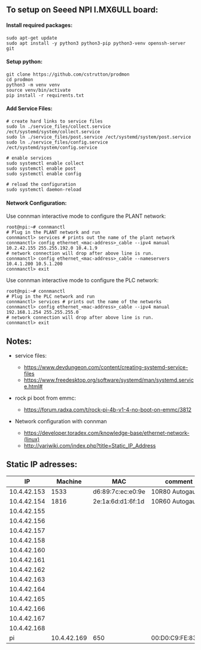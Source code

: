 ## To setup on Seeed NPI I.MX6ULL board:

#### Install required packages:
```
sudo apt-get update
sudo apt install -y python3 python3-pip python3-venv openssh-server git
```
#### Setup python:

```
git clone https://github.com/cstrutton/prodmon
cd prodmon
python3 -m venv venv
source venv/bin/activate
pip install -r requirents.txt
```

#### Add Service Files:

```
# create hard links to service files
sudo ln ./service_files/collect.service /ect/systemd/system/collect.service
sudo ln ./service_files/post.service /ect/systemd/system/post.service
sudo ln ./service_files/config.service /ect/systemd/system/config.service

# enable services
sudo systemctl enable collect
sudo systemctl enable post
sudo systemctl enable config

# reload the configuration
sudo systemctl daemon-reload
```
#### Network Configuration:

Use connman interactive mode to configure the PLANT network:
```
root@npi:~# connmanctl
# Plug in the PLANT network and run 
connmanctl> services # prints out the name of the plant network
connmanctl> config ethernet_<mac-address>_cable --ipv4 manual 10.2.42.155 255.255.192.0 10.4.1.9
# network connection will drop after above line is run.
connmanctl> config ethernet_<mac-address>_cable --nameservers 10.4.1.200 10.5.1.200
connmanctl> exit
```
Use connman interactive mode to configure the PLC network:
```
root@npi:~# connmanctl
# Plug in the PLC network and run 
connmanctl> services # prints out the name of the networks
connmanctl> config ethernet_<mac-address>_cable --ipv4 manual 192.168.1.254 255.255.255.0
# network connection will drop after above line is run.
connmanctl> exit
```

## Notes:
- service files:
  - https://www.devdungeon.com/content/creating-systemd-service-files
  - https://www.freedesktop.org/software/systemd/man/systemd.service.html#

 - rock pi boot from emmc:
    - https://forum.radxa.com/t/rock-pi-4b-v1-4-no-boot-on-emmc/3812

- Network configuration with connman
  - https://developer.toradex.com/knowledge-base/ethernet-network-(linux)
  - http://variwiki.com/index.php?title=Static_IP_Address


## Static IP adresses:
|IP|Machine|MAC| comment |
|-------------|------|-------------------|---------------|
| 10.4.42.153 | 1533 | d6:89:7c:ec:e0:9e |10R80 Autogauge|
| 10.4.42.154 | 1816 | 2e:1a:6d:d1:6f:1d |10R60 Autogauge|
| 10.4.42.155 ||||
| 10.4.42.156 ||||
| 10.4.42.157 ||||
| 10.4.42.158 ||||
| 10.4.42.160 ||||
| 10.4.42.161 ||||
| 10.4.42.162 ||||
| 10.4.42.163 ||||
| 10.4.42.164 ||||
| 10.4.42.165 ||||
| 10.4.42.166 ||||
| 10.4.42.167 ||||
| 10.4.42.168 ||||
pi| 10.4.42.169 |  650 |00:D0:C9:FE:83:5D| Trilobe Slurry |4
